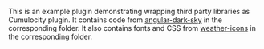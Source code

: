 This is an example plugin demonstrating wrapping third party libraries as Cumulocity plugin. It contains code from [angular-dark-sky](https://github.com/deanbot/angular-dark-sky) in the corresponding folder. It also contains fonts and CSS from [weather-icons](http://erikflowers.github.io/weather-icons/) in the corresponding folder.